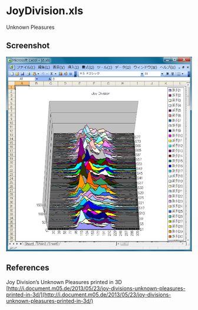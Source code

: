 # JoyDivision.xls

Unknown Pleasures

## Screenshot

![jd.png](jd.png "jd.png")

## References

Joy Division’s Unknown Pleasures printed in 3D
[http://i.document.m05.de/2013/05/23/joy-divisions-unknown-pleasures-printed-in-3d/](http://i.document.m05.de/2013/05/23/joy-divisions-unknown-pleasures-printed-in-3d/)
